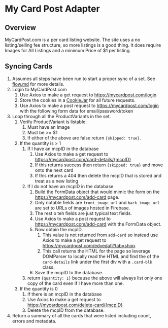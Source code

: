 # My Card Post Adapter

## Overview

MyCardPost.com is a per card listing website. The site uses a no listing/selling fee structure, so more listings is a
good thing. It does require Images for All Listings and a minimum Price of $1 per listing.

## Syncing Cards

1. Assumes all steps have been run to start a proper sync of a set. See [flow.md](flow.md) for more details.
2. Login to MyCardPost.com
    1. Use Axios to make a get request to https://mycardpost.com/login
    2. Store the cookies in a [CookieJar](https://www.npmjs.com/package/cookiejar) for all future requests.
    3. Use Axios to make a post request to https://mycardpost.com/login with the following form data for
       email/password/token
3. Loop through all the ProductVariants in the set.
    1. Verify ProductVariant is listable:
        1. Must have an Image
        2. Must be >= $1
        3. If either of the above are false return `{skipped: true}`.
    2. If the quantity is > 1
        1. If I have an mcpID in the database
            1. Use Axios to make a get request to https://mycardpost.com/card-details/{mcpID}
            2. If this returns success then return `{skipped: true}` and move onto the next card
            3. If this returns a 404 then delete the mcpID that is stored and treat as a new listing
        2. If I do not have an mcpID in the database
            1. Build the FormData object that would mimic the form on the https://mycardpost.com/add-card page.
            2. Only notable fields are `front_image_url` and `back_image_url` are set to URLs of images hosted in
               Firebase.
            3. The rest o teh fields are just typical text fields.
            4. Use Axios to make a post request to https://mycardpost.com/add-card with the FormData object.
            5. Now obtain the mcpID.
                1. This value is not returned from `add-card` so instead use Axios to make a get request
                   to https://mycardpost.com/edvedafi?tab=shop.
                2. This call returns the HTML for the page so leverage DOMParser to locally read the HTML and find the
                   of the `card-details` link under the first div with a `.card-blk` class.
            6. Save the mcpID to the database.
        3. return `{quantity: 1}` because the above will always list only one copy of the card even if I have more than
           one.
    3. If the quantity is 0
        1. If there is an mcpID in the database
        2. Use Axios to make a get request to https://mycardpost.com/delete-card/{mcpID}
        3. Delete the mcpID from the database.
4. Return a summary of all the cards that were listed including count, errors and metadata.